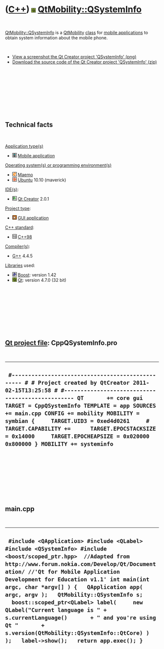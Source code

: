 



 

 

 

 

 

([C++](Cpp.md)) ![Qt](PicQt.png) [QtMobility::QSystemInfo](CppQSystemInfo.md)
===============================================================================

 

[QtMobility::QSystemInfo](CppQSystemInfo.md) is a
[QtMobility](CppQtMobility.md) [class](CppClass.md) for [mobile
applications](CppMobileApplication.md) to obtain system information
about the mobile phone.

 

-   [View a screenshot the Qt Creator project
    'QSystemInfo' (png)](CppQSystemInfo.png)
-   [Download the source code of the Qt Creator project
    'QSystemInfo' (zip)](CppQSystemInfo.zip)

 

 

 

 

 

Technical facts
---------------

 

[Application type(s)](CppApplication.md)

-   ![Mobile](PicMobile.png) [Mobile
    application](CppMobileApplication.md)

[Operating system(s) or programming environment(s)](CppOs.md)

-   ![Maemo](PicMaemo.png) [Maemo](CppMaemo.md)
-   ![Ubuntu](PicUbuntu.png) [Ubuntu](CppUbuntu.md) 10.10 (maverick)

[IDE(s)](CppIde.md):

-   ![Qt Creator](PicQtCreator.png) [Qt Creator](CppQtCreator.md) 2.0.1

[Project type](CppQtProjectType.md):

-   ![GUI](PicGui.png) [GUI application](CppGuiApplication.md)

[C++ standard](CppStandard.md):

-   ![C++98](PicCpp98.png) [C++98](Cpp98.md)

[Compiler(s)](CppCompiler.md):

-   [G++](CppGpp.md) 4.4.5

[Libraries](CppLibrary.md) used:

-   ![Boost](PicBoost.png) [Boost](CppBoost.md): version 1.42
-   ![Qt](PicQt.png) [Qt](CppQt.md): version 4.7.0 (32 bit)

 

 

 

 

 

[Qt project file](CppQtProjectFile.md): CppQSystemInfo.pro
-----------------------------------------------------------

 

  -----------------------------------------------------------------------------------------------------------------------------------------------------------------------------------------------------------------------------------------------------------------------------------------------------------------------------------------------------------------------------------------------------------------------------------------------------------
  ` #------------------------------------------------- # # Project created by QtCreator 2011-02-15T13:25:58 # #------------------------------------------------- QT       += core gui TARGET = CppQSystemInfo TEMPLATE = app SOURCES += main.cpp CONFIG += mobility MOBILITY =  symbian {     TARGET.UID3 = 0xed4d0261     # TARGET.CAPABILITY +=      TARGET.EPOCSTACKSIZE = 0x14000     TARGET.EPOCHEAPSIZE = 0x020000 0x800000 } MOBILITY += systeminfo`
  -----------------------------------------------------------------------------------------------------------------------------------------------------------------------------------------------------------------------------------------------------------------------------------------------------------------------------------------------------------------------------------------------------------------------------------------------------------

 

 

 

 

 

main.cpp
--------

 

  -------------------------------------------------------------------------------------------------------------------------------------------------------------------------------------------------------------------------------------------------------------------------------------------------------------------------------------------------------------------------------------------------------------------------------------------------------------------------------------------------------------------------------------------------------------------------
  ` #include <QApplication> #include <QLabel> #include <QSystemInfo> #include <boost/scoped_ptr.hpp>  //Adapted from http://www.forum.nokia.com/Develop/Qt/Documentation/ //'Qt for Mobile Application Development for Education v1.1' int main(int argc, char *argv[] ) {   QApplication app( argc, argv );   QtMobility::QSystemInfo s;   boost::scoped_ptr<QLabel> label(     new QLabel("Current language is " + s.currentLanguage()       + " and you're using Qt "       + s.version(QtMobility::QSystemInfo::QtCore) ) );   label->show();   return app.exec(); }`
  -------------------------------------------------------------------------------------------------------------------------------------------------------------------------------------------------------------------------------------------------------------------------------------------------------------------------------------------------------------------------------------------------------------------------------------------------------------------------------------------------------------------------------------------------------------------------

 

 

 

 

 





 



